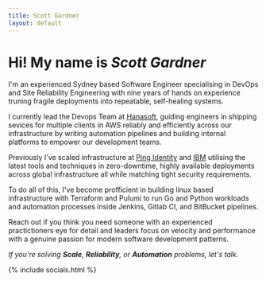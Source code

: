 ```yaml
---
title: Scott Gardner
layout: default
---
```

# Hi! My name is *Scott Gardner*
I'm an experienced Sydney based Software Engineer specialising in DevOps and Site Reliability Engineering with nine years of hands on experience truning fragile deployments into repeatable, self-healing systems.

I currently lead the Devops Team at <a target="_blank" href="https://hanasoft.com">Hanasoft</a>, guiding engineers in shipping sevices for multiple clients in AWS reliably and efficiently across our infrastructure by writing automation pipelines and building internal platforms to empower our development teams.

Previously I've scaled infrastructure at <a target="_blank" href="https://pingidentity.com">Ping Identity</a> and <a target="_blank" href="https://ibm.com">IBM</a> utilising the latest tools and techniques in zero-downtime, highly available deployments across global infrastructure all while matching tight security requirements.

To do all of this, I've become profficient in building linux based infrastructure with Terraform and Pulumi to run Go and Python workloads and automation processes inside Jenkins, Gitlab CI, and BitBucket pipelines.

Reach out if you think you need someone with an experienced practictioners eye for detail and leaders focus on velocity and performance with a genuine passion for modern software development patterns.

*If you're solving **Scale**, **Reliability**, or **Automation** problems, let's talk.*

{% include socials.html %}
